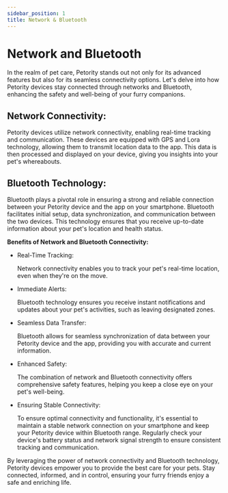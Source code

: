 ```yaml
---
sidebar_position: 1
title: Network & Bluetooth
---
```


# Network and Bluetooth

In the realm of pet care, Petority stands out not only for its advanced features but also for its seamless connectivity options. 
Let's delve into how Petority devices stay connected through networks and Bluetooth, enhancing the safety and well-being of your furry companions.

## Network Connectivity:
Petority devices utilize network connectivity, enabling real-time tracking and communication. These devices are equipped with GPS and Lora technology, allowing them to transmit location data to the app. 
This data is then processed and displayed on your device, giving you insights into your pet's whereabouts.

## Bluetooth Technology:
Bluetooth plays a pivotal role in ensuring a strong and reliable connection between your Petority device and the app on your smartphone. 
Bluetooth facilitates initial setup, data synchronization, and communication between the two devices. This technology ensures that you receive up-to-date information about your pet's location and health status.

**Benefits of Network and Bluetooth Connectivity:**

+ Real-Time Tracking:

    Network connectivity enables you to track your pet's real-time location, even when they're on the move.
  
+ Immediate Alerts:

    Bluetooth technology ensures you receive instant notifications and updates about your pet's activities, such as leaving designated zones.
  
+ Seamless Data Transfer:

    Bluetooth allows for seamless synchronization of data between your Petority device and the app, providing you with accurate and current information.
  
+ Enhanced Safety:

    The combination of network and Bluetooth connectivity offers comprehensive safety features, helping you keep a close eye on your pet's well-being.
  
+ Ensuring Stable Connectivity:

    To ensure optimal connectivity and functionality, it's essential to maintain a stable network connection on your smartphone and keep your Petority device within Bluetooth range.
  Regularly check your device's battery status and network signal strength to ensure consistent tracking and communication.

By leveraging the power of network connectivity and Bluetooth technology, Petority devices empower you to provide the best care for your pets. Stay connected, informed, and in control, ensuring your furry friends enjoy a safe and enriching life.
